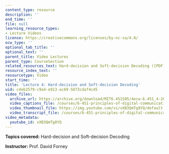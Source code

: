 ```yaml
---
content_type: resource
description: ''
end_time: ''
file: null
learning_resource_types:
- Lecture Videos
license: https://creativecommons.org/licenses/by-nc-sa/4.0/
ocw_type: ''
optional_tab_title: ''
optional_text: ''
parent_title: Video Lectures
parent_type: CourseSection
related_resources_text: Hard-decision and Soft-decision Decoding ([PDF](/courses/6-451-principles-of-digital-communication-ii-spring-2005/resources/chap_5))
resource_index_text: ''
resourcetype: Video
start_time: ''
title: 'Lecture 4: Hard-decision and Soft-decision Decoding'
uid: c4eb2579-c9a4-e913-ac69-5873cdaf4c45
video_files:
  archive_url: https://archive.org/download/MIT6.451S05/4ocw-6.451_4-261-14feb2005-220k.mp4
  video_captions_file: /courses/6-451-principles-of-digital-communication-ii-spring-2005/a15a016bed8c5e7a978a572d16e6377a_vXB3QmTg8YQ.vtt
  video_thumbnail_file: https://img.youtube.com/vi/vXB3QmTg8YQ/default.jpg
  video_transcript_file: /courses/6-451-principles-of-digital-communication-ii-spring-2005/ef73fbc32664b8ff4453efe71f5edaf1_vXB3QmTg8YQ.pdf
video_metadata:
  youtube_id: vXB3QmTg8YQ
---
```


**Topics covered:** Hard-decision and Soft-decision Decoding

**Instructor:** Prof. David Forney

